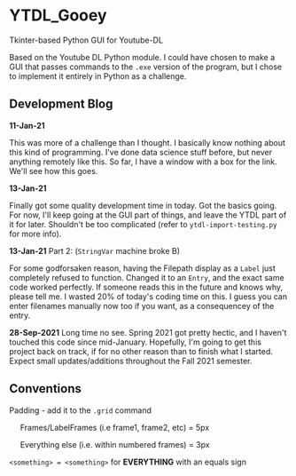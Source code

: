# YTDL_Gooey
Tkinter-based Python GUI for Youtube-DL

Based on the Youtube DL Python module.
I could have chosen to make a GUI that passes commands to the ```.exe``` version of the program, but I chose to implement it entirely in Python as a challenge.

## Development Blog 

**11-Jan-21**

This was more of a challenge than I thought. I basically know nothing about this kind of programming. I've done data science stuff before, but never anything remotely like this. So far, I have a window with a box for the link. We'll see how this goes.

**13-Jan-21**

Finally got some quality development time in today. Got the basics going. For now, I'll keep going at the GUI part of things, and leave the YTDL part of it for later. Shouldn't be too complicated (refer to ```ytdl-import-testing.py``` for more info).

**13-Jan-21**
Part 2: (```StringVar``` machine broke B)

For some godforsaken reason, having the Filepath display as a ```Label``` just completely refused to function. Changed it to an ```Entry```, and the exact same code worked perfectly. If someone reads this in the future and knows why, please tell me. I wasted 20% of today's coding time on this.
I guess you can enter filenames manually now too if you want, as a consequencey of the entry.

**28-Sep-2021**
Long time no see. Spring 2021 got pretty hectic, and I haven't touched this code since mid-January. Hopefully, I'm going to get this project back on track, if for no other reason than to finish what I started. Expect small updates/additions throughout the Fall 2021 semester.

## Conventions

Padding - add it to the ```.grid``` command

   &nbsp;&nbsp;&nbsp;&nbsp;&nbsp;Frames/LabelFrames (i.e frame1, frame2, etc) = 5px
   
   &nbsp;&nbsp;&nbsp;&nbsp;&nbsp;Everything else (i.e. within numbered frames) = 3px 
        

```<something> = <something>``` for **EVERYTHING** with an equals sign
